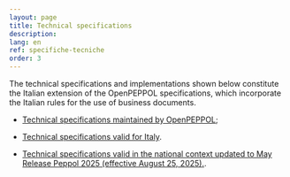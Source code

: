 ```yaml
---
layout: page
title: Technical specifications
description:
lang: en
ref: specifiche-tecniche
order: 3
---
```


The technical specifications and implementations shown below constitute the Italian extension of the OpenPEPPOL specifications, which incorporate the Italian rules for the use of business documents.

- <a aria-label="Peppol.eu - Technical specifications maintained by OpenPEPPOL - External link" title="External link" href="https://peppol.org/documentation/" target="_blank">Technical specifications maintained by OpenPEPPOL</a>;

- <a aria-label="Technical specifications valid for Italy" title="Technical specifications valid for Italy" href="https://peppol-docs.agid.gov.it/docs/my_index-ENG.jsp" target="_blank">Technical specifications valid for Italy</a>.

- <a aria-label="Technical specifications valid in the national context updated to May Release Peppol 2025 (effective August 25, 2025)." title="Technical specifications valid in the national context updated to May Release Peppol 2025 (effective August 25, 2025)." href="https://peppol-docs.agid.gov.it/docs-next-release/" target="_blank">Technical specifications valid in the national context updated to May Release Peppol 2025 (effective August 25, 2025).</a>.



